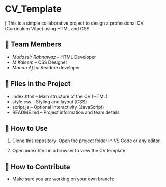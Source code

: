 # CV_Template
[ This is a simple collaborative project to design a professional CV (Curriculum Vitae) using HTML and CSS.

## 👥 Team Members

- *Mudassir Rabnawaz* – HTML Developer  
- *M Kaleem* – CSS Designer  
- *Manan Afzal* Readme developer

## 📁 Files in the Project

- index.html – Main structure of the CV (HTML)
- style.css – Styling and layout (CSS)
- script.js – Optional interactivity (JavaScript)
- README.md – Project information and team details

## 🚀 How to Use

1. Clone this repository:
 Open the project folder in VS Code or any editor.

3. Open index.html in a browser to view the CV template.

## 🔧 How to Contribute

- Make sure you are working on your own branch:
